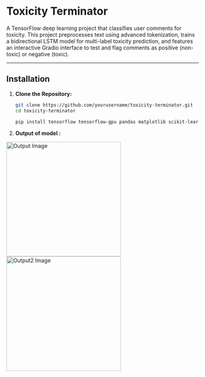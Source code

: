 # Toxicity Terminator

A TensorFlow deep learning project that classifies user comments for toxicity. This project preprocesses text using advanced tokenization, trains a bidirectional LSTM model for multi-label toxicity prediction, and features an interactive Gradio interface to test and flag comments as positive (non-toxic) or negative (toxic).

---

## Installation

1. **Clone the Repository:**

   ```bash
   git clone https://github.com/yourusername/toxicity-terminator.git
   cd toxicity-terminator

   pip install tensorflow tensorflow-gpu pandas matplotlib scikit-learn gradio jinja2

2. **Output of model :**
  <img src="images/Output.PNG" alt="Output Image" width="300"/>
   <img src="images/output2.PNG" alt="Output2 Image" width="300"/>

